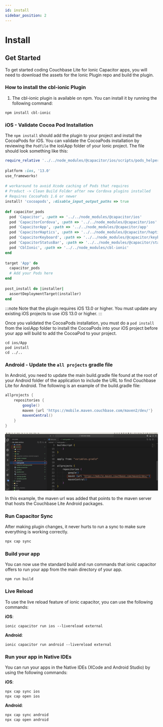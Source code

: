 ```yaml
---
id: install
sidebar_position: 2
---
```


# Install

## Get Started

To get started coding Couchbase Lite for Ionic Capacitor apps, you will need to download the assets for the Ionic Plugin repo and build the plugin.

### How to install the cbl-ionic Plugin

1. The cbl-ionic plugin is available on npm.  You can install it by running the following command:
```shell
npm install cbl-ionic
```

### iOS - Validate Cocoa Pod Installation

The `npm install` should add the plugin to your project and install the CocoaPods for iOS.  You can validate the CocoaPods installation by reviewing the `Podfile` the ios\App folder of your Ionic project.  The file should look something like this:

```ruby
require_relative '../../node_modules/@capacitor/ios/scripts/pods_helpers'

platform :ios, '13.0'
use_frameworks!

# workaround to avoid Xcode caching of Pods that requires
# Product -> Clean Build Folder after new Cordova plugins installed
# Requires CocoaPods 1.6 or newer
install! 'cocoapods', :disable_input_output_paths => true

def capacitor_pods
  pod 'Capacitor', :path => '../../node_modules/@capacitor/ios'
  pod 'CapacitorCordova', :path => '../../node_modules/@capacitor/ios'
  pod 'CapacitorApp', :path => '../../node_modules/@capacitor/app'
  pod 'CapacitorHaptics', :path => '../../node_modules/@capacitor/haptics'
  pod 'CapacitorKeyboard', :path => '../../node_modules/@capacitor/keyboard'
  pod 'CapacitorStatusBar', :path => '../../node_modules/@capacitor/status-bar'
  pod 'CblIonic', :path => '../../node_modules/cbl-ionic'
end

target 'App' do
  capacitor_pods
  # Add your Pods here
end

post_install do |installer|
  assertDeploymentTarget(installer)
end

```

:::note
Note that the plugin requires iOS 13.0 or higher.  You must update any existing iOS projects to use iOS 13.0 or higher.
:::

Once you validated the CocoaPods installation, you must do a `pod install` from the ios\App folder to install the CocoaPods into your iOS project before your app will build to add the CocoaPod to your project.

```shell 
cd ios/App
pod install
cd ../..
```

### Android - Update the `all projects` gradle file 

In Android, you need to update the main build.gradle file found at the root of your Android folder of the application to include the URL to find Couchbase Lite for Android.  The following is an example of the build.gradle file:

```gradle
allprojects {
    repositories {
        google()
        maven {url 'https://mobile.maven.couchbase.com/maven2/dev/'}
        mavenCentral()
    }
}
```
![Android Maven Gradle screenshot](./android-maven-gradle.png)

In this example, the maven url was added that points to the maven server that hosts the Couchbase Lite Android packages.

### Run Capacitor Sync

After making plugin changes, it never hurts to run a sync to make sure everything is working correctly.

```powershell
npx cap sync 
```

### Build your app
You can now use the standard build and run commands that ionic capacitor offers to run your app from the main directory of your app.

```shell
npm run build
```
### Live Reload

To use the live reload feature of ionic capacitor, you can use the following commands:

**iOS**:
```shell
ionic capacitor run ios --livereload external
```

**Android**:
```shell
ionic capacitor run android --livereload external
```

### Run your app in Native IDEs
You can run your apps in the Native IDEs (XCode and Android Studio) by using the following commands:

**iOS**:
```shell
npx cap sync ios 
npx cap open ios
```

**Android**:
```shell
npx cap sync android
npx cap open android 
```

